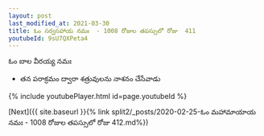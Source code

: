 ```yaml
---
layout: post
last_modified_at: 2021-03-30
title: ఓం సర్వసహాయ నమః  - 1008 రోజుల తపస్సులో రోజు  411
youtubeId: 9sU7QXPeta4
---
```

 
 
 ఓం బాల వీరయ్య నమః  
 
 -  తన పరాక్రమం ద్వారా శత్రువులను నాశనం చేసేవాడు 
 
  
 
  
 
 
 
 
 
 


{% include youtubePlayer.html id=page.youtubeId %}
 
[Next]({{ site.baseurl }}{% link  split2/_posts/2020-02-25-ఓం మహామాయాయ నమః  - 1008 రోజుల తపస్సులో రోజు  412.md%})
 
